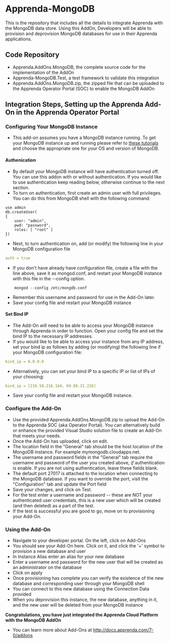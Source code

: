 # Apprenda-MongoDB
This is the repository that includes all the details to integrate Apprenda with the MongoDB data store. Using this AddOn, Developers will be able to provision and deprovision MongoDB databases for use in their Apprenda applications.

## Code Repository
- Apprenda.AddOns.MongoDB, the complete source code for the implementation of the AddOn
- Apprenda-MongoDB.Test, a test framework to validate this integration
- Apprenda.AddOns.MongoDB.zip, the zipped file that can be uploaded to the Apprenda Operator Portal (SOC) to enable the MongoDB AddOn

## Integration Steps, Setting up the Apprenda Add-On in the Apprenda Operator Portal

### Configuring Your MongoDB Instance ###
- This add-on assumes you have a MongoDB instance running. To get your MongoDB instance up and running please refer to [these tutorials](https://docs.mongodb.com/manual/installation/#tutorials) and choose the appropriate one for your OS and version of MongoDB.
#### Authenication ####
- By default your MongoDB instance will have authentication turned off. You can use this addon with or without authentication. If you would like to use authentication keep reading below, otherwise continue to the next section.
- To turn on authentication, first create an admin user with full privileges. You can do this from MongoDB shell with the following command: 
```
use admin
db.createUser(
{
    user: "admin",
    pwd: "password",
    roles: [ "root" ]
})
```
- Next, to turn authentication on, add (or modify) the following line in your MongoDB configuration file
```yaml
auth = true
```
- If you don't have already have configuration file, create a file with the line above, save it as mongod.conf, and restart your MongoDB instance with this file in the --config option.
```
	mongod --config /etc/mongdb.conf
```
- Remember this username and password for use in the Add-On later.
- Save your config file and restart your MongoDB instance
#### Set Bind IP ####
- The Add-On will need to be able to access your MongoDB instance through Apprenda in order to function. Open your config file and set the bind IP to the necessary IP addresses.
- If you would like to be able to access your instance from any IP address, set your bind ip as follows by adding (or modifying) the following line if your MongoDB configuration file:
```yaml
bind_ip = 0.0.0.0
```
- Alternatively, you can set your bind IP to a specific IP or list of IPs of your choosing:
```yaml 
bind_ip = [216.58.216.164, 69.89.31.226]
```
- Save your config file and restart your MongoDB instance.

### Configure the Add-On ###
- Use the provided Apprenda.AddOns.MongoDB.zip to upload the Add-On to the Apprenda SOC (aka Operator Portal). You can alternatively build or enhance the provided Visual Studio solution file to create an Add-On that meets your needs.
- Once the Add-On has uploaded, click on edit. 
- The location field in the "General" tab should be the host location of the MongoDB instance. For example mymongodb.cloudapps.net.
- The username and password fields in the "General" tab require the username and password of the user you created above, *if* authentication is enable. If you are not using authentication, leave these fields blank.
- The default port 27017 is attached to the location when connecting to the MongoDB database. If you want to override the port, visit the "Configuration" tab and update the Port field
- Save your changes, and click on Test.
- For the test enter a username and password -- these are NOT your authenticated user credentials, this is a new user which will be created (and then deleted) as a part of the test.
- If the test is successful you are good to go, move on to provisioning your Add-On.

### Using the Add-On ###
- Navigate to your developer portal. On the left, click on Add-Ons
- You should see your Add-On here. Click on it, and click the '+' symbol to provision a new database and user
- In Instance Alias enter an alias for your new database
- Enter a username and password for the new user that will be created as an administrator on the database
- Click on apply
- Once provisioning has complete you can verify the existence of the new database and corresponding user through your MongoDB shell
- You can connect to this new database using the Connection Data provided
- When you deprovision this instance, the new database, anything in it, and the new user will be deleted from your MongoDB instance

**Congratulations, you have just integrated the Apprenda Cloud Platform with the MongoDB AddOn**
- You can learn more about Add-Ons at http://docs.apprenda.com/7-0/addons